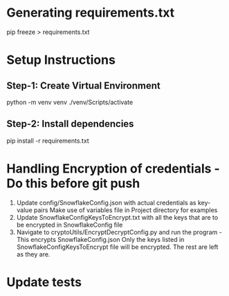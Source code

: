 # Generating requirements.txt
pip freeze > requirements.txt

# Setup Instructions
## Step-1: Create Virtual Environment
python -m venv venv
./venv/Scripts/activate

## Step-2: Install dependencies
pip install -r requirements.txt

# Handling Encryption of credentials - Do this before git push
1. Update config/SnowflakeConfig.json with actual credentials as key-value pairs
    Make use of variables file in Project directory for examples
2. Update SnowflakeConfigKeysToEncrypt.txt with all the keys that are to be encrypted in SnowflakeConfig file
3. Navigate to cryptoUtils/EncryptDecryptConfig.py and run the program - This encrypts SnowflakeConfig.json 
    Only the keys listed in SnowflakeConfigKeysToEncrypt file will be encrypted. The rest are left as they are.

# Update tests
